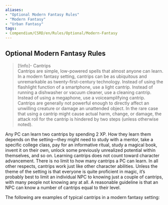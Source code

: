 ```yaml
---
aliases:
- "Optional Modern Fantasy Rules"
- "Modern Fantasy"
- "Urban Fantasy"  
tags:
- Compendium/CSRD/en/Rules/Optional/Modern-Fantasy
---
```


## Optional Modern Fantasy Rules  

>[!info]- Cantrips  
>Cantrips are simple, low-powered spells that almost anyone can learn. In a modern fantasy setting, cantrips can be as ubiquitous and unremarkable as twenty-first-century technology. Instead of using the flashlight function of a smartphone, use a light cantrip. Instead of running a dishwasher or vacuum cleaner, use a cleaning cantrip. Instead of using a megaphone, use a voiceamplifying cantrip. 
>Cantrips are generally not powerful enough to directly affect an unwilling creature or damage an unattended object. In the rare case that using a cantrip might cause actual harm, change, or damage, the attack roll for the cantrip is hindered by two steps (unless otherwise noted). 

Any PC can learn two cantrips by spending 2 XP. How they learn them depends on the setting—they might need to study with a mentor, take a specific college class, pay for an informative ritual, study a magical book, invent it on their own, unlock some previously unrealized potential within themselves, and so on. Learning cantrips does not count toward character advancement. There is no limit to how many cantrips a PC can learn. In all other respects, cantrips work just like other character abilities. 
Unless the theme of the setting is that everyone is quite proficient in magic, it’s probably best to limit an individual NPC to knowing just a couple of cantrips, with many people not knowing any at all. A reasonable guideline is that an NPC can know a number of cantrips equal to their level.  

The following are examples of typical cantrips in a modern fantasy setting:



